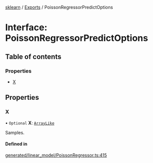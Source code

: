 [sklearn](../readme.md) / [Exports](../modules.md) / PoissonRegressorPredictOptions

# Interface: PoissonRegressorPredictOptions

## Table of contents

### Properties

- [X](PoissonRegressorPredictOptions.md#x)

## Properties

### X

• `Optional` **X**: [`ArrayLike`](../modules.md#arraylike)

Samples.

#### Defined in

[generated/linear_model/PoissonRegressor.ts:415](https://github.com/transitive-bullshit/scikit-learn-ts/blob/367336a/packages/sklearn/src/generated/linear_model/PoissonRegressor.ts#L415)
